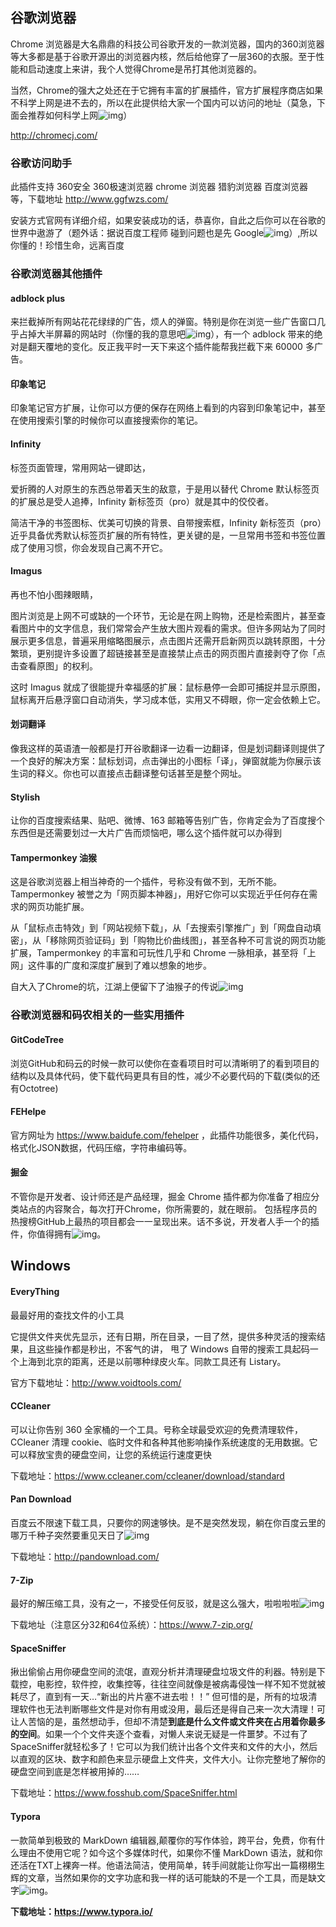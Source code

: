 ## **谷歌浏览器**

Chrome 浏览器是大名鼎鼎的科技公司谷歌开发的一款浏览器，国内的360浏览器等大多都是基于谷歌开源出的浏览器内核，然后给他穿了一层360的衣服。至于性能和启动速度上来讲，我个人觉得Chrome是吊打其他浏览器的。

当然，Chrome的强大之处还在于它拥有丰富的扩展插件，官方扩展程序商店如果不科学上网是进不去的，所以在此提供给大家一个国内可以访问的地址（莫急，下面会推荐如何科学上网![img](https://mmbiz.qpic.cn/mmbiz_gif/3wiaHiab86pHEZlOUQe2b9rUHBaDYCfEdROWiaLDQBy1qaoyFK3j4tiaCvdUEdceLb2Aet5nStwz36gPJCOH5gTsOw/640?wx_fmt=gif&tp=webp&wxfrom=5&wx_lazy=1)）

http://chromecj.com/

### **谷歌访问助手**

此插件支持 360安全 360极速浏览器 chrome 浏览器 猎豹浏览器 百度浏览器等，下载地址 http://www.ggfwzs.com/

安装方式官网有详细介绍，如果安装成功的话，恭喜你，自此之后你可以在谷歌的世界中遨游了（题外话：据说百度工程师  碰到问题也是先 Google![img](https://mmbiz.qpic.cn/mmbiz_gif/3wiaHiab86pHEZlOUQe2b9rUHBaDYCfEdRicngDwhmybapXBnb2pIubicCzbsJFwn19SzvAojtJLMZibKpSgX9B0VZQ/640?wx_fmt=gif&tp=webp&wxfrom=5&wx_lazy=1)）,所以你懂的！珍惜生命，远离百度

### **谷歌浏览器其他插件**

#### adblock plus

来拦截掉所有网站花花绿绿的广告，烦人的弹窗。特别是你在浏览一些广告窗口几乎占掉大半屏幕的网站时（你懂的我的意思吧![img](https://mmbiz.qpic.cn/mmbiz_gif/3wiaHiab86pHEZlOUQe2b9rUHBaDYCfEdRjxib7gEcsFkQCqIIQLXvZIicEktJJUtdqkEAeTWqmnpdF2da1SlZOU9w/640?wx_fmt=gif&tp=webp&wxfrom=5&wx_lazy=1)），有一个 adblock 带来的绝对是翻天覆地的变化。反正我平时一天下来这个插件能帮我拦截下来 60000 多广告。

#### 印象笔记

印象笔记官方扩展，让你可以方便的保存在网络上看到的内容到印象笔记中，甚至在使用搜索引擎的时候你可以直接搜索你的笔记。

#### Infinity

标签页面管理，常用网站一键即达，

爱折腾的人对原生的东西总带着天生的敌意，于是用以替代 Chrome 默认标签页的扩展总是受人追捧，Infinity 新标签页（pro）就是其中的佼佼者。

简洁干净的书签图标、优美可切换的背景、自带搜索框，Infinity 新标签页（pro）近乎具备优秀默认标签页扩展的所有特性，更关键的是，一旦常用书签和书签位置成了使用习惯，你会发现自己离不开它。

#### **Imagus**

再也不怕小图辣眼睛，

图片浏览是上网不可或缺的一个环节，无论是在网上购物，还是检索图片，甚至查看图片中的文字信息，我们常常会产生放大图片观看的需求。但许多网站为了同时展示更多信息，普遍采用缩略图展示，点击图片还需开启新网页以跳转原图，十分繁琐，更别提许多设置了超链接甚至是直接禁止点击的网页图片直接剥夺了你「点击查看原图」的权利。

这时 Imagus 就成了很能提升幸福感的扩展：鼠标悬停一会即可捕捉并显示原图，鼠标离开后悬浮窗口自动消失，学习成本低，实用又不碍眼，你一定会依赖上它。

#### 划词翻译

像我这样的英语渣一般都是打开谷歌翻译一边看一边翻译，但是划词翻译则提供了一个良好的解决方案：鼠标划词，点击弹出的小图标「译」，弹窗就能为你展示该生词的释义。你也可以直接点击翻译整句话甚至是整个网址。

#### Stylish

让你的百度搜索结果、贴吧、微博、163 邮箱等告别广告，你肯定会为了百度搜个东西但是还需要划过一大片广告而烦恼吧，哪么这个插件就可以办得到

#### **Tampermonkey 油猴**

这是谷歌浏览器上相当神奇的一个插件，号称没有做不到，无所不能。Tampermonkey 被誉之为「网页脚本神器」，用好它你可以实现近乎任何存在需求的网页功能扩展。

从「鼠标点击特效」到「网站视频下载」，从「去搜索引擎推广」到「网盘自动填密」，从「移除网页验证码」到「购物比价曲线图」，甚至各种不可言说的网页功能扩展，Tampermonkey 的丰富和可玩性几乎和 Chrome 一脉相承，甚至将「上网」这件事的广度和深度扩展到了难以想象的地步。

自大入了Chrome的坑，江湖上便留下了油猴子的传说![img](https://mmbiz.qpic.cn/mmbiz_gif/3wiaHiab86pHEZlOUQe2b9rUHBaDYCfEdRoibiaTJz2cZpaBqxM7ibc4E0rs7xRHcuUVFuYzDLVM6GUJCmc33xmfjRQ/640?wx_fmt=gif&tp=webp&wxfrom=5&wx_lazy=1)



### **谷歌浏览器和码农相关的一些实用插件**

#### **GitCodeTree**

浏览GitHub和码云的时候一款可以使你在查看项目时可以清晰明了的看到项目的结构以及具体代码，使下载代码更具有目的性，减少不必要代码的下载(类似的还有Octotree)

#### **FEHelpe**

官方网址为 https://www.baidufe.com/fehelper ，此插件功能很多，美化代码，格式化JSON数据，代码压缩，字符串编码等。

#### 掘金

不管你是开发者、设计师还是产品经理，掘金 Chrome 插件都为你准备了相应分类站点的内容聚合，每次打开Chrome，你所需要的，就在眼前。 包括程序员的热搜榜GitHub上最热的项目都会一一呈现出来。话不多说，开发者人手一个的插件，你值得拥有![img](https://mmbiz.qpic.cn/mmbiz_gif/3wiaHiab86pHEZlOUQe2b9rUHBaDYCfEdRzCH3icF8jAzOFdAG1zOffd9tl4fm6Fr8ULtLPibYjf00jZpvr11mmia9w/640?wx_fmt=gif&tp=webp&wxfrom=5&wx_lazy=1)。 



## Windows

#### EveryThing

 最最好用的查找文件的小工具

它提供文件夹优先显示，还有日期，所在目录，一目了然，提供多种灵活的搜索结果，且这些操作都是秒出，不客气的讲，  甩了 Windows 自带的搜索工具起码一个上海到北京的距离，还是以前哪种绿皮火车。同款工具还有 Listary。

官方下载地址：http://www.voidtools.com/

#### **CCleaner** 

 可以让你告别 360 全家桶的一个工具。号称全球最受欢迎的免费清理软件，CCleaner 清理 cookie、临时文件和各种其他影响操作系统速度的无用数据。它可以释放宝贵的硬盘空间，让您的系统运行速度更快

下载地址：https://www.ccleaner.com/ccleaner/download/standard

#### **Pan Download** 

百度云不限速下载工具，只要你的网速够快。是不是突然发现，躺在你百度云里的哪万千种子突然要重见天日了![img](https://mmbiz.qpic.cn/mmbiz_gif/3wiaHiab86pHEZlOUQe2b9rUHBaDYCfEdROWiaLDQBy1qaoyFK3j4tiaCvdUEdceLb2Aet5nStwz36gPJCOH5gTsOw/640?wx_fmt=gif&tp=webp&wxfrom=5&wx_lazy=1)

下载地址：http://pandownload.com/

#### **7-Zip** 

最好的解压缩工具，没有之一，不接受任何反驳，就是这么强大，啦啦啦啦![img](https://mmbiz.qpic.cn/mmbiz_gif/3wiaHiab86pHEZlOUQe2b9rUHBaDYCfEdRQmazO0wpHAP2Oghqxfyur2bRAvvEAcsweURe7LQibUZY7XlTAdJeiaCA/640?wx_fmt=gif&tp=webp&wxfrom=5&wx_lazy=1)

下载地址（注意区分32和64位系统）：https://www.7-zip.org/

#### **SpaceSniffer** 

揪出偷偷占用你硬盘空间的流氓，直观分析并清理硬盘垃圾文件的利器。特别是下载控，电影控，软件控，收集控等，往往空间就像是被病毒侵蚀一样不知不觉就被耗尽了，直到有一天…“新出的片片塞不进去啦！！” 但可惜的是，所有的垃圾清理软件也无法判断哪些文件是对你有用或没用，最后还是得自己来一次大清理！可让人苦恼的是，虽然想动手，但却不清楚**到底是什么文件或文件夹在占用着你最多的空间**。如果一个个文件夹逐个查看，对懒人来说无疑是一件噩梦。不过有了 SpaceSniffer就轻松多了！它可以为我们统计出各个文件夹和文件的大小，然后以直观的区块、数字和颜色来显示硬盘上文件夹，文件大小。让你完整地了解你的硬盘空间到底是怎样被用掉的……

下载地址：https://www.fosshub.com/SpaceSniffer.html

#### **Typora** 

一款简单到极致的 MarkDown 编辑器,颠覆你的写作体验，跨平台，免费，你有什么理由不使用它呢？如今这个多媒体时代，如果你不懂 MarkDown 语法，就和你还活在TXT上裸奔一样。他语法简洁，使用简单，转手间就能让你写出一篇栩栩生辉的文章，当然如果你的文字功底和我一样的话可能缺的不是一个工具，而是缺文字![img](https://mmbiz.qpic.cn/mmbiz_gif/3wiaHiab86pHEZlOUQe2b9rUHBaDYCfEdR0zgZDwJQ6c2FsBcoL3ek5WAa1ufsFOhXsJZMOL7VugnOu0HpJyezAQ/640?wx_fmt=gif&tp=webp&wxfrom=5&wx_lazy=1)。

**下载地址：https://www.typora.io/**